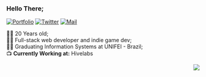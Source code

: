 ### Hello There;

[![Portfolio](https://img.shields.io/static/v1?label=Portfolio&message=%20&color=yellow&logo=&style=flat-square&logoColor=white)](https://danielnaoexiste.github.io/)
[![Twitter](https://img.shields.io/static/v1?label=Twitter&message=%20&color=blue&logo=Twitter&style=flat-square&logoColor=white)](https://twitter.com/VulponDEV)
[![Mail](https://img.shields.io/static/v1?label=Mail&message=%20&color=red&logo=gmail&style=flat-square&logoColor=white)](mailto:danieldenardo1@gmail.com)
  
  
👨‍💻 20 Years old; <br>
👨‍💼 Full-stack web developer and indie game dev; <br>
👨‍🎓 Graduating Information Systems at UNIFEI - Brazil; <br>
📺 **Currently Working at:** Hivelabs 

<img align='right' src="https://github-readme-stats.vercel.app/api?username=danielnaoexiste&show_icons=true">
